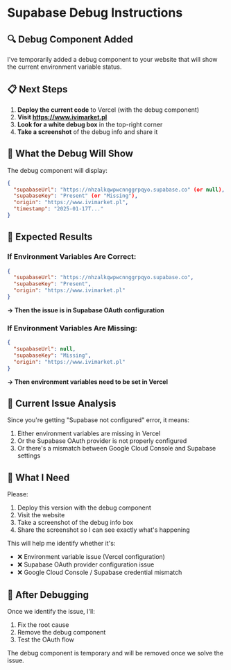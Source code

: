 # Supabase Debug Instructions

## 🔍 Debug Component Added

I've temporarily added a debug component to your website that will show the current environment variable status.

## 📋 Next Steps

1. **Deploy the current code** to Vercel (with the debug component)
2. **Visit https://www.ivimarket.pl** 
3. **Look for a white debug box** in the top-right corner
4. **Take a screenshot** of the debug info and share it

## 🎯 What the Debug Will Show

The debug component will display:
```json
{
  "supabaseUrl": "https://nhzalkqwpwcnnggrpqyo.supabase.co" (or null),
  "supabaseKey": "Present" (or "Missing"),
  "origin": "https://www.ivimarket.pl",
  "timestamp": "2025-01-17T..."
}
```

## 🔧 Expected Results

### If Environment Variables Are Correct:
```json
{
  "supabaseUrl": "https://nhzalkqwpwcnnggrpqyo.supabase.co",
  "supabaseKey": "Present",
  "origin": "https://www.ivimarket.pl"
}
```
**→ Then the issue is in Supabase OAuth configuration**

### If Environment Variables Are Missing:
```json
{
  "supabaseUrl": null,
  "supabaseKey": "Missing",
  "origin": "https://www.ivimarket.pl"
}
```
**→ Then environment variables need to be set in Vercel**

## 🚨 Current Issue Analysis

Since you're getting "Supabase not configured" error, it means:
1. Either environment variables are missing in Vercel
2. Or the Supabase OAuth provider is not properly configured
3. Or there's a mismatch between Google Cloud Console and Supabase settings

## 📸 What I Need

Please:
1. Deploy this version with the debug component
2. Visit the website
3. Take a screenshot of the debug info box
4. Share the screenshot so I can see exactly what's happening

This will help me identify whether it's:
- ❌ Environment variable issue (Vercel configuration)
- ❌ Supabase OAuth provider configuration issue
- ❌ Google Cloud Console / Supabase credential mismatch

## 🔄 After Debugging

Once we identify the issue, I'll:
1. Fix the root cause
2. Remove the debug component
3. Test the OAuth flow

The debug component is temporary and will be removed once we solve the issue.